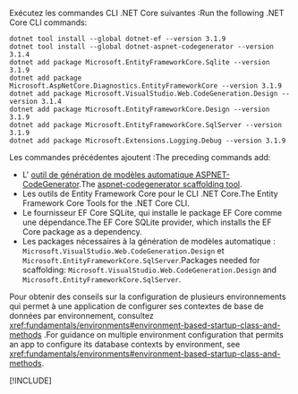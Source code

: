 <span data-ttu-id="7839a-101">Exécutez les commandes CLI .NET Core suivantes :</span><span class="sxs-lookup"><span data-stu-id="7839a-101">Run the following .NET Core CLI commands:</span></span>

```dotnetcli
dotnet tool install --global dotnet-ef --version 3.1.9
dotnet tool install --global dotnet-aspnet-codegenerator --version 3.1.4
dotnet add package Microsoft.EntityFrameworkCore.Sqlite --version 3.1.9
dotnet add package Microsoft.AspNetCore.Diagnostics.EntityFrameworkCore --version 3.1.9
dotnet add package Microsoft.VisualStudio.Web.CodeGeneration.Design --version 3.1.4
dotnet add package Microsoft.EntityFrameworkCore.Design --version 3.1.9
dotnet add package Microsoft.EntityFrameworkCore.SqlServer --version 3.1.9
dotnet add package Microsoft.Extensions.Logging.Debug --version 3.1.9
```

<span data-ttu-id="7839a-102">Les commandes précédentes ajoutent :</span><span class="sxs-lookup"><span data-stu-id="7839a-102">The preceding commands add:</span></span>

* <span data-ttu-id="7839a-103">L' [outil de génération de modèles automatique ASPNET-CodeGenerator](xref:fundamentals/tools/dotnet-aspnet-codegenerator).</span><span class="sxs-lookup"><span data-stu-id="7839a-103">The [aspnet-codegenerator scaffolding tool](xref:fundamentals/tools/dotnet-aspnet-codegenerator).</span></span>
* <span data-ttu-id="7839a-104">Les outils de Entity Framework Core pour le CLI .NET Core.</span><span class="sxs-lookup"><span data-stu-id="7839a-104">The Entity Framework Core Tools for the .NET Core CLI.</span></span>
* <span data-ttu-id="7839a-105">Le fournisseur EF Core SQLite, qui installe le package EF Core comme une dépendance.</span><span class="sxs-lookup"><span data-stu-id="7839a-105">The EF Core SQLite provider, which installs the EF Core package as a dependency.</span></span>
* <span data-ttu-id="7839a-106">Les packages nécessaires à la génération de modèles automatique : `Microsoft.VisualStudio.Web.CodeGeneration.Design` et `Microsoft.EntityFrameworkCore.SqlServer`.</span><span class="sxs-lookup"><span data-stu-id="7839a-106">Packages needed for scaffolding: `Microsoft.VisualStudio.Web.CodeGeneration.Design` and `Microsoft.EntityFrameworkCore.SqlServer`.</span></span>

<span data-ttu-id="7839a-107">Pour obtenir des conseils sur la configuration de plusieurs environnements qui permet à une application de configurer ses contextes de base de données par environnement, consultez <xref:fundamentals/environments#environment-based-startup-class-and-methods> .</span><span class="sxs-lookup"><span data-stu-id="7839a-107">For guidance on multiple environment configuration that permits an app to configure its database contexts by environment, see <xref:fundamentals/environments#environment-based-startup-class-and-methods>.</span></span>

[!INCLUDE[](~/includes/scaffoldTFM.md)]